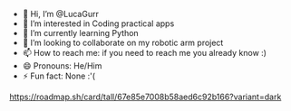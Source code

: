 - 👋 Hi, I’m @LucaGurr
- 👀 I’m interested in Coding practical apps
- 🌱 I’m currently learning Python
- 💞️ I’m looking to collaborate on my robotic arm project
- 📫 How to reach me: if you need to reach me you already know :)
- 😄 Pronouns: He/Him
- ⚡ Fun fact: None :'(

https://roadmap.sh/card/tall/67e85e7008b58aed6c92b166?variant=dark

<!---
LucaGurr/LucaGurr is a ✨ special ✨ repository because its `README.md` (this file) appears on your GitHub profile.
You can click the Preview link to take a look at your changes.
--->
